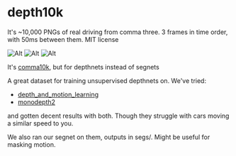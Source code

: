 # depth10k

It's ~10,000 PNGs of real driving from comma three. 3 frames in time order, with 50ms between them. MIT license

![Alt](imgs/00748_f_2061c2bef508176e_2021-09-21--15-19-15_15_392.png)
![Alt](imgs/00921_f_7aae592fc08e895f_2021-06-20--23-16-32_5_18.png)
![Alt](imgs/00254_f_978c02f5e9a7d1f7_2021-07-24--18-47-12_26_352.png)

It's [comma10k](https://github.com/commaai/comma10k), but for depthnets instead of segnets

A great dataset for training unsupervised depthnets on. We've tried:
* [depth_and_motion_learning](https://github.com/google-research/google-research/tree/master/depth_and_motion_learning)
* [monodepth2](https://github.com/nianticlabs/monodepth2)

and gotten decent results with both. Though they struggle with cars moving a similar speed to you.

We also ran our segnet on them, outputs in segs/. Might be useful for masking motion.
